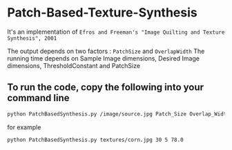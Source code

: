 # Patch-Based-Texture-Synthesis
It's an implementation of `Efros and Freeman's "Image Quilting and Texture Synthesis", 2001`

The output depends on two factors : `PatchSize` and `OverlapWidth`
The running time depends on Sample Image dimensions, Desired Image dimensions, ThresholdConstant and PatchSize

## To run the code, copy the following into your command line

```bash
python PatchBasedSynthesis.py /image/source.jpg Patch_Size Overlap_Width Initial_Threshold_error
```

for example

`python PatchBasedSynthesis.py textures/corn.jpg 30 5 78.0`
